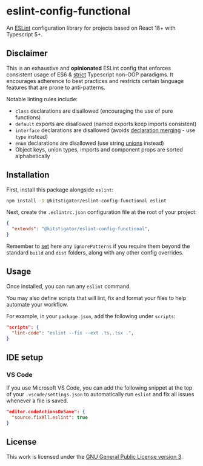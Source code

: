 # eslint-config-functional

An [ESLint](https://eslint.org/) configuration library for projects based on React 18+ with Typescript 5+.

## Disclaimer

This is an exhaustive and **opinionated** ESLint config that enforces consistent usage of ES6 & [strict](https://typescript-eslint.io/linting/configs/#strict) Typescript non-OOP paradigms. It encourages adherence to best practices and restricts certain language features that are prone to anti-patterns.

Notable linting rules include:

- `class` declarations are disallowed (encouraging the use of pure functions)
- `default` exports are disallowed (named exports keep imports consistent)
- `interface` declarations are disallowed (avoids [declaration merging](https://www.typescriptlang.org/docs/handbook/declaration-merging.html#merging-interfaces) - use `type` instead)
- `enum` declarations are disallowed (use string [unions](https://www.typescriptlang.org/docs/handbook/2/everyday-types.html#union-types) instead)
- Object keys, union types, imports and component props are sorted alphabetically

## Installation

First, install this package alongside `eslint`:

```sh
npm install -D @kitstigator/eslint-config-functional eslint
```

Next, create the `.eslintrc.json` configuration file at the root of your project:

```json
{
  "extends": "@kitstigator/eslint-config-functional",
}
```

Remember to [set](https://eslint.org/docs/latest/user-guide/configuring/ignoring-code) here any `ignorePatterns` if you require them beyond the standard `build` and `dist` folders, along with any other config overrides.

## Usage

Once installed, you can run any `eslint` command.

You may also define scripts that will lint, fix and format your files to help automate your workflow.

For example, in your `package.json`, add the following under `scripts`:

```json
"scripts": {
  "lint-code": "eslint --fix --ext .ts,.tsx .",
}
```

## IDE setup

### VS Code

If you use Microsoft VS Code, you can add the following snippet at the top of your `.vscode/settings.json` to automatically run `eslint` and fix all issues whenever a file is saved.

```json
"editor.codeActionsOnSave": {
  "source.fixAll.eslint": true
}
```

## License

This work is licensed under the [GNU General Public License version 3](https://www.gnu.org/licenses/gpl-3.0.en.html).
